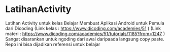 # LatihanActivity
Latihan Activity untuk kelas Belajar Membuat Aplikasi Android untuk Pemula dari Dicoding 
(Link kelas : https://www.dicoding.com/academies/51 )
(Link materi : https://www.dicoding.com/academies/51/tutorials/1185?from=1247 )
Sangat disarankan untuk ngoding dari awal daripaada langsung copy paste. Repo ini bisa dijadikan referensi untuk belajar
